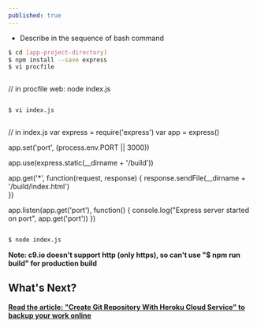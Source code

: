 ```yaml
---
published: true
---
```


* Describe in the sequence of bash command

```bash
$ cd [app-project-directory]
$ npm install --save express
$ vi procfile
```
> ```javascript
// in procfile
web: node index.js
> ```


```sh
$ vi index.js 
```
> ```javascript
// in index.js
var express = require('express')
var app = express()

app.set('port', (process.env.PORT || 3000))

app.use(express.static(__dirname + '/build'))

app.get('*', function(request, response) {
	response.sendFile(__dirname + '/build/index.html')	
})

app.listen(app.get('port'), function() {
	console.log("Express server started on port", app.get('port'))
})

> ```


```bash
$ node index.js
```


**Note: c9.io doesn't support http (only https), so can't use "$ npm run build" for production build**


## What's Next?
**[Read the article: "Create Git Repository With Heroku Cloud Service" to backup your work online](https://mania7539.github.io/articles/create-git-repository-with-heroku-cloud-service.html)**
